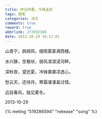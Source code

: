 ```yaml
---
title: 昨日仲夏，今時孟秋
tags: 随笔
categories: 诗文
comments: true
reward: true
abbrlink: 273592380
date: 2013-10-29 18:12:01
---
```

山青宁，鹧鸪鸣，细雨蒙蒙满西楼。

水兴静，空巷吠，弱风凛凛浸河畔。
<!-- more -->

深秋夜，望还夏，冷锋袭袭凉透心。

愁云天，还待月，寒霜凄凄盖过情。

远目春风，独见雾冬。

2013-10-29

{% meting "519286594" "netease" "song" %}